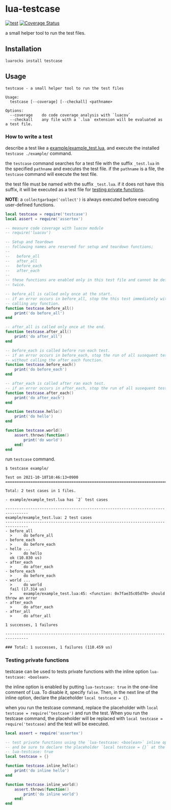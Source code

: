 # lua-testcase

[![test](https://github.com/mah0x211/lua-testcase/actions/workflows/test.yml/badge.svg)](https://github.com/mah0x211/lua-testcase/actions/workflows/test.yml)
[![Coverage Status](https://coveralls.io/repos/github/mah0x211/lua-testcase/badge.svg?branch=master)](https://coveralls.io/github/mah0x211/lua-testcase?branch=master)

a small helper tool to run the test files.

## Installation

```
luarocks install testcase
```

## Usage

```
testcase - a small helper tool to run the test files

Usage:
  testcase [--coverage] [--checkall] <pathname>

Options:
  --coverage    do code coverage analysis with `luacov`
  --checkall    any file with a `.lua` extension will be evaluated as a test file.
```

### How to write a test

describe a test like a [example/example_test.lua](example/example_test.lua), and execute the installed `testcase ./example/` command.

the `testcase` command searches for a test file with the suffix `_test.lua` in the specified `pathname` and executes the test file. if the `pathname` is a file, the `testcase` command will execute the test file.

the test file must be named with the suffix `_test.lua`. if it does not have this suffix, it will be executed as a test file for [testing private functions](#testing-private-functions).


**NOTE**: a `collectgarbage('collect')` is always executed before executing user-defined functions.

```lua
local testcase = require('testcase')
local assert = require('assertex')

-- measure code coverage with luacov module
-- require('luacov')

-- Setup and Teardown
-- following names are reserved for setup and teardown functions;
--
--   before_all
--   after_all
--   before_each
--   after_each
--
-- these functions are enabled only in this test file and cannot be defined
-- twice.

-- before_all is called only once at the start.
-- if an error occurs in before_all, stop the this test immediately without
-- calling any function.
function testcase.before_all()
    print('do before_all')
end

-- after_all is called only once at the end.
function testcase.after_all()
    print('do after_all')
end

-- before_each is called before run each test.
-- if an error occurs in before_each, stop the run of all susequent tests
-- without calling the after_each function.
function testcase.before_each()
    print('do before_each')
end

-- after_each is called after ran each test.
-- if an error occurs in after_each, stop the run of all susequent tests.
function testcase.after_each()
    print('do after_each')
end

function testcase.hello()
    print('do hello')
end

function testcase.world()
    assert.throws(function()
        print('do world')
    end)
end
```

run `testcase` command.

```
$ testcase example/

Test on 2021-10-18T10:46:13+0900
================================================================================

Total: 2 test cases in 1 files.

- example/example_test.lua has `2` test cases

--------------------------------------------------------------------------------
example/example_test.lua: 2 test cases
--------------------------------------------------------------------------------
- before_all
  >     do before_all
- before_each
  >     do before_each
- hello ...   
  >     do hello
  ok (10.830 us)
- after_each
  >     do after_each
- before_each
  >     do before_each
- world ...   
  >     do world
  fail (17.314 us)  
  >     example/example_test.lua:45: <function: 0x7fae35c05d70> should throw an error
- after_each
  >     do after_each
- after_all
  >     do after_all

1 successes, 1 failures

--------------------------------------------------------------------------------

### Total: 1 successes, 1 failures (110.459 us)

```


### Testing private functions

testcase can be used to tests private functions with the inline option `lua-testcase: <boolean>`.

the inline option is enabled by putting `lua-testcase: true` in the one-line comment of Lua. To disable it, specify `false`. Then, in the next line of the inline option, declare the placeholder `local testcase = {}`.

when you run the testcase command, replace the placeholder with `local testcase = require(‘testcase')` and run the test. When you run the testcase command, the placeholder will be replaced with `local testcase = require('testcase)` and the test will be executed.


```lua
local assert = require('assertex')

-- test private functions using the `lua-testcase: <boolean>` inline option.
-- and be sure to declare the placeholder `local testcase = {}` at the next line.
-- lua-testcase: true
local testcase = {}

function testcase.inline_hello()
    print('do inline hello')
end

function testcase.inline_world()
    assert.throws(function()
        print('do inline world')
    end)
end
```
